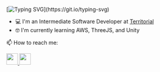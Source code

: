 [![Typing SVG](https://readme-typing-svg.demolab.com?font=Fira+Code&weight=500&size=23&duration=4000&pause=500&color=00FF41&width=435&lines=%F0%9F%91%8B+Hi%2C+I'm+Bryden.;%F0%9F%91%A8%E2%80%8D%F0%9F%92%BB+Software+Developer.;%F0%9F%8E%AE+Wannabe+Game+Dev.)](https://git.io/typing-svg)

* 💻 I'm an Intermediate Software Developer at <a href="https://territorial.ca/" target="_blank" rel="nofollow noopener">Territorial</a>
* 🤓 I'm currently learning AWS, ThreeJS, and Unity

📫 How to reach me:
<br>
<div>
  <a href="mailto:brydenli.97@gmail.com">
    <img src="https://camo.githubusercontent.com/3519e704bfa3608c44bb981d63331e5163bd0a3bf0ab5fbfbda3a51ada1586a2/68747470733a2f2f696d672e69636f6e73382e636f6d2f666c75656e742f34382f3030303030302f676d61696c2e706e67" width=30px"/>
  </a>
  <a href="https://www.linkedin.com/in/bryden-li/">
    <img src="https://camo.githubusercontent.com/9354d286708efe5450394771240324309cd530a93524c988d92296fa01b4bd7e/68747470733a2f2f696d672e69636f6e73382e636f6d2f636f6c6f722f34382f3030303030302f6c696e6b6564696e2e706e67" width="30px"/>
  </a>
</div>
